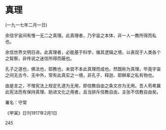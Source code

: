 # 真理

 

(一九一七年二月一日)

 

余信宇宙间有惟一无二之真理。此真理者，乃宇宙之本体，非一人一教所得而私也。

余信世界文明日进。此真理者，必能基于科学，循其逻辑之境，以表现于人类各个之智察，非传说之迷信所得而蔽也。

孔子之道也，佛法也，耶教也，未尝不本此真理而成也。然既称为真理，毕竟宇宙之间无古今、无中外，常有此真实之一境，非孔子、释迦、耶稣辈之私有物也。

由是言之，不惟宪法上规定孔道为无用，即信教自由之条文亦为无用。吾人苟希冀此宪法而有保持真理、助进文化之用者，且当排斥信教自由，主张不信教自由矣。

 

署名：守常

《甲寅》日刊1917年2月1日

 

245

 

